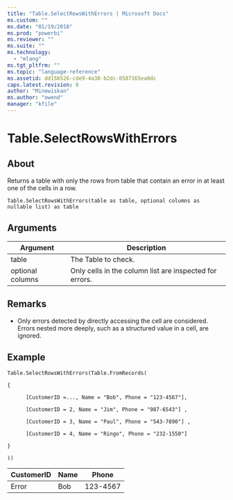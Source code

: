 ```yaml
---
title: "Table.SelectRowsWithErrors | Microsoft Docs"
ms.custom: ""
ms.date: "01/19/2018"
ms.prod: "powerbi"
ms.reviewer: ""
ms.suite: ""
ms.technology: 
  - "mlang"
ms.tgt_pltfrm: ""
ms.topic: "language-reference"
ms.assetid: dd15b526-cde9-4a38-b2dc-0587165ea8dc
caps.latest.revision: 8
author: "Minewiskan"
ms.author: "owend"
manager: "kfile"
---
```

# Table.SelectRowsWithErrors

  
## About  
Returns a table with only the rows from table that contain an error in at least one of the cells in a row.  
  
```  
Table.SelectRowsWithErrors(table as table, optional columns as nullable list) as table  
```  
  
## Arguments  
  
|Argument|Description|  
|------------|---------------|  
|table|The Table to check.|  
|optional columns|Only cells in the column list are inspected for errors.|  
  
## <a name="__toc360789534"></a>Remarks  
  
-   Only errors detected by directly accessing the cell are considered. Errors nested more deeply, such as a structured value in a cell, are ignored.  
  
## Example  
  
```  
Table.SelectRowsWithErrors(Table.FromRecords(  
  
{  
  
      [CustomerID =..., Name = "Bob", Phone = "123-4567"],  
  
      [CustomerID = 2, Name = "Jim", Phone = "987-6543"] ,  
  
      [CustomerID = 3, Name = "Paul", Phone = "543-7890"] ,  
  
      [CustomerID = 4, Name = "Ringo", Phone = "232-1550"]  
  
}  
  
))  
```  
  
|CustomerID|Name|Phone|  
|--------------|--------|---------|  
|Error|Bob|123-4567|  
  

